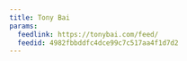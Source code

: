```yaml
---
title: Tony Bai
params:
  feedlink: https://tonybai.com/feed/
  feedid: 4982fbbddfc4dce99c7c517aa4f1d7d2
---
```


